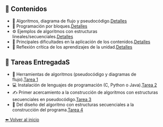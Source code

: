 ## 📖 **Contenidos**

- 🧠 Algoritmos, diagrama de flujo y pseudocódigo.[Detalles](Pseudocódigo.md)
- 🧩 Programación por bloques.[Detalles](ProgramacionB.md)
- ⚙️ Ejemplos de algoritmos con estructuras lineales/secuenciales.[Detalles](Ejemplosc.md)
- 🚧 Principales dificultades en la aplicación de los contenidos.[Detalles](dificultades.md)
- 💭 Reflexión crítica de los aprendizajes de la unidad.[Detalles](Refexion.md)

## 📑 **Tareas EntregadaS**

- 🧮 Herramientas de algoritmos (pseudocódigo y diagramas de flujo).[Tarea 1](Tareas/Naranjo_Pilar.Informe1.pdf)
- 💻 Instalación de lenguajes de programación (C, Python o Java).[Tarea 2](Naranjo.Pilar_FundamentosdeAlgoritmosyProgramas.pdf)
- ✍️ Primer acercamiento a la construcción de algoritmos con estructuras secuenciales
  en pseudocódigo.[Tarea 3](Tareas/NARANJO_PILAR_PL1.psc.pdf)
- 🔧 Del diseño del algoritmo con estructuras secuenciales a la construcción del programa.[Tarea 4](Naranjo_Pilar_Reporte_técnico.pdf)
  

[⬅️ Volver al inicio](README.md)
